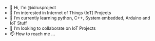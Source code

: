 - 👋 Hi, I’m @idrusproject
- 👀 I’m interested in Internet of Things (IoT) Projects
- 🌱 I’m currently learning python, C++, System embedded, Arduino and IoT Stuff
- 💞️ I’m looking to collaborate on IoT Projects
- 📫 How to reach me ...

<!---
idrusproject/idrusproject is a ✨ special ✨ repository because its `README.md` (this file) appears on your GitHub profile.
You can click the Preview link to take a look at your changes.
--->
